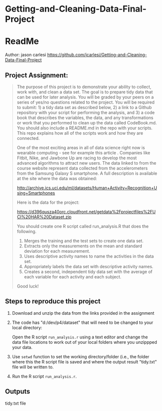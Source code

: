 # Getting-and-Cleaning-Data-Final-Project

ReadMe
=====================================
Author: jason carlesi https://github.com/jcarlesi/Getting-and-Cleaning-Data-Final-Project


Project Assignment:
--------------------------

> The purpose of this project is to demonstrate your ability to collect, work with, and clean a data set. The goal is to prepare tidy data that can be used for later analysis. You will be graded by your peers on a series of yes/no questions related to the project. You will be required to submit: 1) a tidy data set as described below, 2) a link to a Github repository with your script for performing the analysis, and 3) a code book that describes the variables, the data, and any transformations or work that you performed to clean up the data called CodeBook.md. You should also include a README.md in the repo with your scripts. This repo explains how all of the scripts work and how they are connected.  
> 
> One of the most exciting areas in all of data science right now is wearable computing - see for example this article . Companies like Fitbit, Nike, and Jawbone Up are racing to develop the most advanced algorithms to attract new users. The data linked to from the course website represent data collected from the accelerometers from the Samsung Galaxy S smartphone. A full description is available at the site where the data was obtained: 
> 
> http://archive.ics.uci.edu/ml/datasets/Human+Activity+Recognition+Using+Smartphones 
> 
> Here is the data for the project: 
> 
> https://d396qusza40orc.cloudfront.net/getdata%2Fprojectfiles%2FUCI%20HAR%20Dataset.zip 
> 
> You should create one R script called run_analysis.R that does the following. 
> 
> 1. Merges the training and the test sets to create one data set.
> 2. Extracts only the measurements on the mean and standard deviation for each measurement.
> 3. Uses descriptive activity names to name the activities in the data set.
> 4. Appropriately labels the data set with descriptive activity names.
> 5. Creates a second, independent tidy data set with the average of each variable for each activity and each subject. 
> 
> Good luck!


Steps to reproduce this project
-------------------------------

1. Download and unzip the data from the links provided in the assignment
   
2.  The code has "d:/dev/p4/dataset" that will need to be changed to your local directory:

    Open the R script `run_analysis.r` using a text editor and change the data file locations
    to work out of your local folders where you unzippped your data.
 
3. Use `setwd` function to set the working directory/folder (i.e., the folder where this the R script file is saved and where the output result "tidy.txt" file will be written to.


3. Run the R script `run_analysis.r`. 

Outputs 
----------------
tidy.txt file

